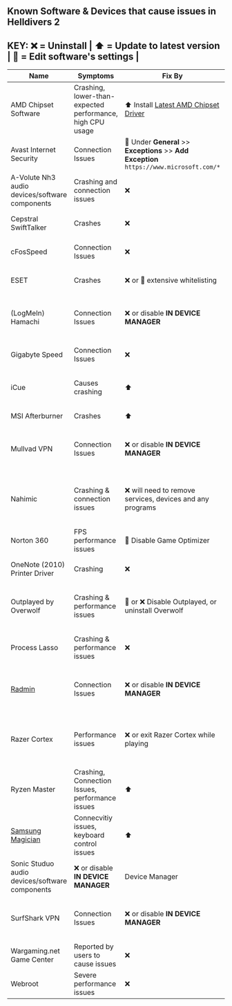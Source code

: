 ## Known Software & Devices that cause issues in Helldivers 2
## KEY:  ❌  =  Uninstall  |  ⬆️ = Update to latest version  | 📝 = Edit software's settings  |
| Name  |  Symptoms  |  Fix By  |  Access Via |
| ------------- | ------------- | ------------- | ------------- |
| AMD Chipset Software  | Crashing, lower-than-expected performance, high CPU usage   |  ⬆️ Install [Latest AMD Chipset Driver]([url](https://www.amd.com/en/support/download/drivers.html))  |  The Internets  |
|  Avast Internet Security  | Connection Issues  |  📝 Under **General** >> **Exceptions** >> **Add Exception** ``https://www.microsoft.com/*``  |  Avast User Interface  |
|  A-Volute Nh3 audio devices/software components  |  Crashing and connection issues |  ❌  |  Device Manager  |
|  Cepstral SwiftTalker  |  Crashes  |  ❌  |  Add or remove Programs  |
|  cFosSpeed  |  Connection Issues  |  ❌  |  Add or remove Programs  |
|  ESET  |  Crashes  |  ❌ or 📝 extensive whitelisting  |  Add or remove Programs  |
|  (LogMeIn) Hamachi  |  Connection Issues  |❌ or disable **IN DEVICE MANAGER**  |  Add or remove Programs or Device Manager  |
|  Gigabyte Speed  |  Connection Issues  |  ❌  |  Add or remove Programs  |
|  iCue  |  Causes crashing  |  ⬆️  |  Corsair's website // [iCue Removal Tool]([url](https://help.corsair.com/hc/en-us/articles/6771456768013-iCUE-How-to-fix-issues-with-installing-or-uninstalling-iCUE))  |
|  MSI Afterburner  |  Crashes  |  ⬆️  |  [MSI's Website]([url](https://www.msi.com/Landing/afterburner/graphics-cards))  |
|  Mullvad VPN  |  Connection Issues  |  ❌ or disable **IN DEVICE MANAGER**  |  Add or remove Programs or Device Manager
|  Nahimic  |  Crashing & connection issues  |  ❌ will need to remove services, devices and any programs  |  Add or remove Programs, Device Manager, Services.msc  |
|  Norton 360  |  FPS performance issues  |  📝 Disable Game Optimizer  |  Norton 360 User Interface  |
|  OneNote (2010) Printer Driver  |  Crashing  |  ❌   |  Printers & scanners in Windows  |  Arrowhead is aware and is investigating 
|  Outplayed by Overwolf  |  Crashing & performance issues  |  📝 or ❌ Disable Outplayed, or uninstall Overwolf  |  Overwolf Interface or Add or remove Programs  |
|  Process Lasso  |  Crashing & performance issues  |  ❌  |  Uninstall using Add or remove Programs  |
|  [Radmin]([url](https://www.radmin-vpn.com/))  |  Connection Issues  |  ❌ or disable **IN DEVICE MANAGER**  |  Add or remove Programs or Device Manager  |
|  Razer Cortex  |  Performance issues  |  ❌ or exit Razer Cortex while playing  |  Add or remove Programs or Razer Cortex User Interface  |
|  Ryzen Master  |  Crashing, Connection Issues, performance issues  |  ⬆️  |  [AMD Ryzen Master Website]([url](https://www.amd.com/en/products/software/ryzen-master.html))  |
|  [Samsung Magician]([url](https://semiconductor.samsung.com/consumer-storage/magician/?CID=afl-ecomm-rkt-cha-040122-url_Cashback+on+Bing+for+Edge+browser&utm_source=url_Cashback+on+Bing+for+Edge+browser&utm_medium=affiliate&utm_campaign=1&utm_content=3829940&rktevent=Cashback+on+Bing+for+Edge+browser__jZHTpnCvx8-Avdhk5pVhxcJGM8SrvnOFg&ranMID=47773&ranEAID=%2FjZHTpnCvx8&ranSiteID=_jZHTpnCvx8-Avdhk5pVhxcJGM8SrvnOFg))  |  Connecvitiy issues, keyboard control issues  |  ⬆️  |  [Samsung Tools & Software]([url](https://semiconductor.samsung.com/consumer-storage/support/tools/))  |
|  Sonic Studuo audio devices/software components  |  ❌ or disable **IN DEVICE MANAGER**  |  Device Manager  |
|  SurfShark VPN  |  Connection Issues  |  ❌ or disable **IN DEVICE MANAGER**  |  Add or remove Programs or Device Manager  |
|  Wargaming.net Game Center  |  Reported by users to cause issues  |  ❌  |  Add or remove Programs  |
|  Webroot  |  Severe performance issues  |  ❌  |  Add or remove Programs  |

